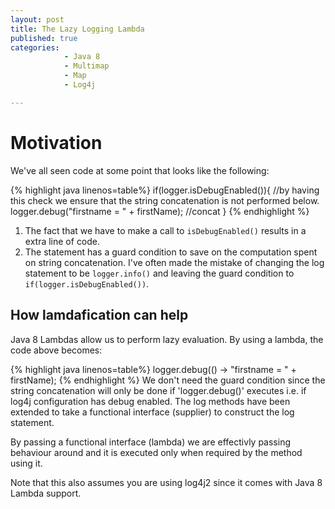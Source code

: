 ```yaml
---
layout: post
title: The Lazy Logging Lambda
published: true
categories: 
            - Java 8
            - Multimap
            - Map
            - Log4j

---
```


# Motivation
We've all seen code at some point that looks like the following:


{% highlight java linenos=table%}
if(logger.isDebugEnabled()){  //by having this check we ensure that the string concatenation is not performed below.
  logger.debug("firstname =  " + firstName); //concat
  }
{% endhighlight %}

1. The fact that we have to make a call to `isDebugEnabled()` results in a extra line of code.
2. The statement has a guard condition to save on the computation spent on string concatenation. I've often made the mistake of changing the log statement to be `logger.info()` and leaving the guard condition to `if(logger.isDebugEnabled())`.

## How lamdafication can help

Java 8 Lambdas allow us to perform lazy evaluation. By using a lambda, the code above becomes:

{% highlight java linenos=table%}
  logger.debug(() -> "firstname =  " + firstName);
{% endhighlight %}
We don't need the guard condition since the string concatenation will only be done if 'logger.debug()' executes i.e. if log4j configuration has debug enabled. The log methods have been extended to take a functional interface (supplier) to construct the log statement.

By passing a functional interface (lambda) we are effectivly passing behaviour around and it is executed only when required by the method using it.

Note that this also assumes you are using log4j2 since it comes with Java 8 Lambda support.

